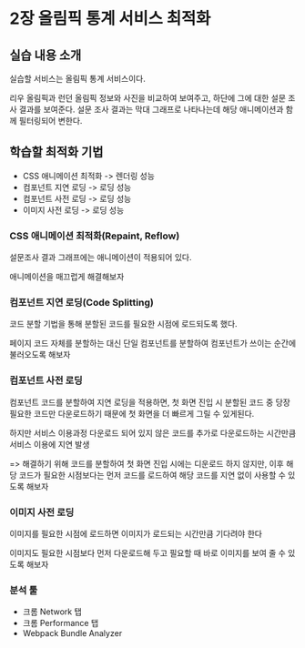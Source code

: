 # 2장 올림픽 통계 서비스 최적화

## 실습 내용 소개

실습할 서비스는 올림픽 통계 서비스이다.

리우 올림픽과 런던 올림픽 정보와 사진을 비교하여 보여주고, 하단에 그에 대한 설문 조사 결과를 보여준다. 설문 조사 결과는 막대 그래프로 나타나는데 해당 애니메이션과 함께 필터링되어 변한다.

## 학습할 최적화 기법

- CSS 애니메이션 최적화 -> 렌더링 성능
- 컴포넌트 지연 로딩 -> 로딩 성능
- 컴포넌트 사전 로딩 -> 로딩 성능
- 이미지 사전 로딩 -> 로딩 성능

### CSS 애니메이션 최적화(Repaint, Reflow)

설문조사 결과 그래프에는 애니메이션이 적용되어 있다.

애니메이션을 매끄럽게 해결해보자

### 컴포넌트 지연 로딩(Code Splitting)

코드 분할 기법을 통해 분할된 코드를 필요한 시점에 로드되도록 했다.

페이지 코드 자체를 분할하는 대신 단일 컴포넌트를 분할하여 컴포넌트가 쓰이는 순간에 불러오도록 해보자

### 컴포넌트 사전 로딩

컴포넌트 코드를 분할하여 지연 로딩을 적용하면, 첫 화면 진입 시 분할된 코드 중 당장 필요한 코드만 다운로드하기 때문에 첫 화면을 더 빠르게 그릴 수 있게된다.

하지만 서비스 이용과정 다운로드 되어 있지 않은 코드를 추가로 다운로드하는 시간만큼 서비스 이용에 지연 발생

=> 해결하기 위해 코드를 분할하여 첫 화면 진입 시에는 디운로드 하지 않지만, 이후 해당 코드가 필요한 시점보다는 먼저 코드를 로드하여 해당 코드를 지연 없이 사용할 수 있도록 해보자

### 이미지 사전 로딩

이미지를 필요한 시점에 로드하면 이미지가 로드되는 시간만큼 기다려야 한다

이미지도 필요한 시점보다 먼저 다운로드해 두고 필요할 때 바로 이미지를 보여 줄 수 있도록 해보자

### 분석 툴

- 크롬 Network 탭
- 크롬 Performance 탭
- Webpack Bundle Analyzer
